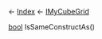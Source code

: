 ← [Index](Api-Index) ← [IMyCubeGrid](VRage.Game.ModAPI.Ingame.IMyCubeGrid)

[bool](System.Boolean) IsSameConstructAs()